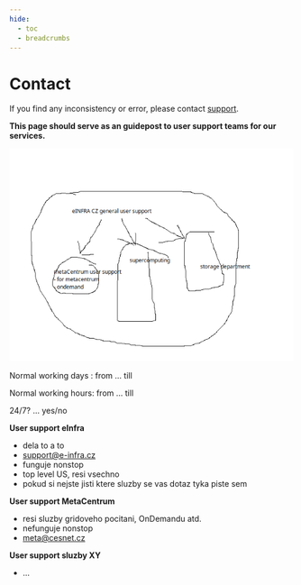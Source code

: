 ```yaml
---
hide:
  - toc
  - breadcrumbs
---
```


# Contact


If you find any inconsistency or error, please contact [support](https://du.cesnet.cz/en/start).


**This page should serve as an guidepost to user support teams for our services.**

![USs-scheme](pic_001.png)


Normal working days : from ... till

Normal working hours: from ... till

24/7?  ... yes/no


**User support eInfra**

- dela to a to
- <support@e-infra.cz>
- funguje nonstop
- top level US, resi vsechno
- pokud si nejste jisti ktere sluzby se vas dotaz tyka piste sem

**User support MetaCentrum**

- resi sluzby gridoveho pocitani, OnDemandu atd.
- nefunguje nonstop
- <meta@cesnet.cz>

**User support sluzby XY**

- ...

